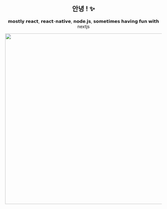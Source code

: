 <h2 align="center"> 안녕 ! ✨</h2>

<!-- <p align="center">
   <img src="https://i.imgur.com/4HKfnAn.png" width="150" />
   <img src="https://i.imgur.com/0gJo9yY.png" width="150" />
   <img src="https://i.imgur.com/w8F4apl.png" width="150" />
   <img src="https://i.imgur.com/c3eg0DH.png" width="150" />
   <img src="https://media.giphy.com/media/MTqDQqionCih6rwTh5/giphy.gif" width="550" />
   <img src="https://user-images.githubusercontent.com/38048916/178339944-c9bea3b1-d737-4fa7-b141-3fe902eaf6ac.gif" width="150" />
   <img src="https://user-images.githubusercontent.com/38048916/178337138-b0eaa6c1-ab76-49f3-8f4a-2fb6c6a52e2f.gif" width="150" />
</p> -->


<p align="center">
   𝗺𝗼𝘀𝘁𝗹𝘆 𝗿𝗲𝗮𝗰𝘁, 𝗿𝗲𝗮𝗰𝘁-𝗻𝗮𝘁𝗶𝘃𝗲, 𝗻𝗼𝗱𝗲.𝗷𝘀, 𝘀𝗼𝗺𝗲𝘁𝗶𝗺𝗲𝘀 𝗵𝗮𝘃𝗶𝗻𝗴 𝗳𝘂𝗻 𝘄𝗶𝘁𝗵 nextjs
</p>
 <p align="center">
   <img src="https://media.giphy.com/media/MTqDQqionCih6rwTh5/giphy.gif" width="550" />
</p>


